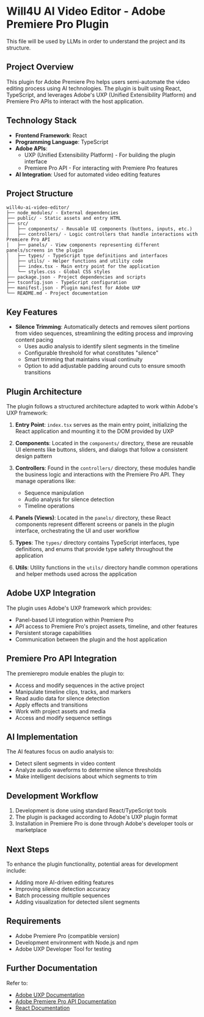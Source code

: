 # Will4U AI Video Editor - Adobe Premiere Pro Plugin

This file will be used by LLMs in order to understand the project and its structure.

## Project Overview

This plugin for Adobe Premiere Pro helps users semi-automate the video editing process using AI technologies. The plugin is built using React, TypeScript, and leverages Adobe's UXP (Unified Extensibility Platform) and Premiere Pro APIs to interact with the host application.

## Technology Stack

- **Frontend Framework**: React
- **Programming Language**: TypeScript
- **Adobe APIs**:
  - UXP (Unified Extensibility Platform) - For building the plugin interface
  - Premiere Pro API - For interacting with Premiere Pro features
- **AI Integration**: Used for automated video editing features

## Project Structure

```
will4u-ai-video-editor/
├── node_modules/ - External dependencies
├── public/ - Static assets and entry HTML
├── src/
│   ├── components/ - Reusable UI components (buttons, inputs, etc.)
│   ├── controllers/ - Logic controllers that handle interactions with Premiere Pro API
│   ├── panels/ - View components representing different panels/screens in the plugin
│   ├── types/ - TypeScript type definitions and interfaces
│   ├── utils/ - Helper functions and utility code
│   ├── index.tsx - Main entry point for the application
│   └── styles.css - Global CSS styles
├── package.json - Project dependencies and scripts
├── tsconfig.json - TypeScript configuration
├── manifest.json - Plugin manifest for Adobe UXP
└── README.md - Project documentation
```

## Key Features

- **Silence Trimming**: Automatically detects and removes silent portions from video sequences, streamlining the editing process and improving content pacing
  - Uses audio analysis to identify silent segments in the timeline
  - Configurable threshold for what constitutes "silence"
  - Smart trimming that maintains visual continuity
  - Option to add adjustable padding around cuts to ensure smooth transitions

## Plugin Architecture

The plugin follows a structured architecture adapted to work within Adobe's UXP framework:

1. **Entry Point**: `index.tsx` serves as the main entry point, initializing the React application and mounting it to the DOM provided by UXP

2. **Components**: Located in the `components/` directory, these are reusable UI elements like buttons, sliders, and dialogs that follow a consistent design pattern

3. **Controllers**: Found in the `controllers/` directory, these modules handle the business logic and interactions with the Premiere Pro API. They manage operations like:
   - Sequence manipulation
   - Audio analysis for silence detection
   - Timeline operations

4. **Panels (Views)**: Located in the `panels/` directory, these React components represent different screens or panels in the plugin interface, orchestrating the UI and user workflow

5. **Types**: The `types/` directory contains TypeScript interfaces, type definitions, and enums that provide type safety throughout the application

6. **Utils**: Utility functions in the `utils/` directory handle common operations and helper methods used across the application

## Adobe UXP Integration

The plugin uses Adobe's UXP framework which provides:

- Panel-based UI integration within Premiere Pro
- API access to Premiere Pro's project assets, timeline, and other features
- Persistent storage capabilities
- Communication between the plugin and the host application

## Premiere Pro API Integration

The premierepro module enables the plugin to:

- Access and modify sequences in the active project
- Manipulate timeline clips, tracks, and markers
- Read audio data for silence detection
- Apply effects and transitions
- Work with project assets and media
- Access and modify sequence settings

## AI Implementation

The AI features focus on audio analysis to:

- Detect silent segments in video content
- Analyze audio waveforms to determine silence thresholds
- Make intelligent decisions about which segments to trim

## Development Workflow

1. Development is done using standard React/TypeScript tools
2. The plugin is packaged according to Adobe's UXP plugin format
3. Installation in Premiere Pro is done through Adobe's developer tools or marketplace

## Next Steps

To enhance the plugin functionality, potential areas for development include:

- Adding more AI-driven editing features
- Improving silence detection accuracy
- Batch processing multiple sequences
- Adding visualization for detected silent segments

## Requirements

- Adobe Premiere Pro (compatible version)
- Development environment with Node.js and npm
- Adobe UXP Developer Tool for testing

## Further Documentation

Refer to:

- [Adobe UXP Documentation](https://developer.adobe.com/premiere-pro/uxp/uxp-api/)
- [Adobe Premiere Pro API Documentation](https://developer.adobe.com/premiere-pro/uxp/ppro_reference/)
- [React Documentation](https://reactjs.org/docs)
